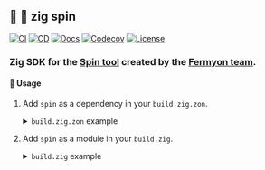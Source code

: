 ## :lizard: :flying_disc: **zig spin**

[![CI][ci-shield]][ci-url]
[![CD][cd-shield]][cd-url]
[![Docs][docs-shield]][docs-url]
[![Codecov][codecov-shield]][codecov-url]
[![License][license-shield]][license-url]

### Zig SDK for the [Spin tool](https://github.com/fermyon/spin) created by the [Fermyon team](https://www.fermyon.com/).

#### :rocket: Usage

1. Add `spin` as a dependency in your `build.zig.zon`.

    <details>

    <summary><code>build.zig.zon</code> example</summary>

    ```zig
    .{
        .name = "<name_of_your_package>",
        .version = "<version_of_your_package>",
        .dependencies = .{
            .spin = .{
                .url = "https://github.com/tensorush/zig-spin/archive/<git_tag_or_commit_hash>.tar.gz",
                .hash = "<package_hash>",
            },
        },
    }
    ```

    Set `<package_hash>` to `12200000000000000000000000000000000000000000000000000000000000000000`, and Zig will provide the correct found value in an error message.

    </details>

2. Add `spin` as a module in your `build.zig`.

    <details>

    <summary><code>build.zig</code> example</summary>

    ```zig
    const spin = b.dependency("spin", .{});
    exe.addModule("spin", spin.module("spin"));
    ```

    </details>

<!-- MARKDOWN LINKS -->

[ci-shield]: https://img.shields.io/github/actions/workflow/status/tensorush/zig-spin/ci.yaml?branch=main&style=for-the-badge&logo=github&label=CI&labelColor=black
[ci-url]: https://github.com/tensorush/zig-spin/blob/main/.github/workflows/ci.yaml
[cd-shield]: https://img.shields.io/github/actions/workflow/status/tensorush/zig-spin/cd.yaml?branch=main&style=for-the-badge&logo=github&label=CD&labelColor=black
[cd-url]: https://github.com/tensorush/zig-spin/blob/main/.github/workflows/cd.yaml
[docs-shield]: https://img.shields.io/badge/click-F6A516?style=for-the-badge&logo=zig&logoColor=F6A516&label=docs&labelColor=black
[docs-url]: https://tensorush.github.io/zig-spin
[codecov-shield]: https://img.shields.io/codecov/c/github/tensorush/zig-spin?style=for-the-badge&labelColor=black
[codecov-url]: https://app.codecov.io/gh/tensorush/zig-spin
[license-shield]: https://img.shields.io/github/license/tensorush/zig-spin.svg?style=for-the-badge&labelColor=black
[license-url]: https://github.com/tensorush/zig-spin/blob/main/LICENSE.md
